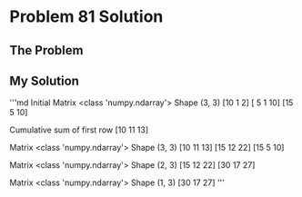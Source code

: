 # Problem 81 Solution

## The Problem

## My Solution

'''md
Initial Matrix  <class 'numpy.ndarray'>
Shape  (3, 3)
[10  1  2]
[ 5  1 10]
[15  5 10]

Cumulative sum of first row
[10 11 13]

Matrix  <class 'numpy.ndarray'>
Shape  (3, 3)
[10 11 13]
[15 12 22]
[15  5 10]

Matrix  <class 'numpy.ndarray'>
Shape  (2, 3)
[15 12 22]
[30 17 27]

Matrix  <class 'numpy.ndarray'>
Shape  (1, 3)
[30 17 27]
'''
